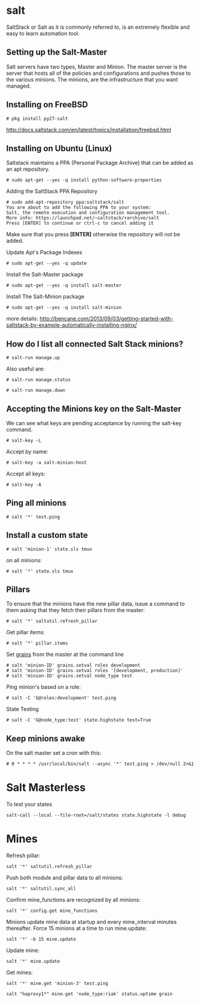 salt
====

SaltStack or Salt as it is commonly referred to, is an extremely flexible and easy to learn automation tool.

Setting up the Salt-Master
--------------------------

Salt servers have two types, Master and Minion. The master server is the server that hosts all of the policies and configurations and pushes those to the various minions. The minions, are the infrastructure that you want managed.

Installing on FreeBSD
---------------------

    # pkg install py27-salt

http://docs.saltstack.com/en/latest/topics/installation/freebsd.html


Installing on Ubuntu (Linux)
----------------------------

Saltstack maintains a PPA (Personal Package Archive) that can be added as an apt repository.

    # sudo apt-get --yes -q install python-software-properties

Adding the SaltStack PPA Repository

    # sudo add-apt-repository ppa:saltstack/salt
    You are about to add the following PPA to your system:
    Salt, the remote execution and configuration management tool.
    More info: https://launchpad.net/~saltstack/+archive/salt
    Press [ENTER] to continue or ctrl-c to cancel adding it

Make sure that you press **[ENTER]** otherwise the repository will not be added.

Update Apt's Package Indexes

    # sudo apt-get --yes -q update

Install the Salt-Master package

    # sudo apt-get --yes -q install salt-master

Install The Salt-Minion package

    # sudo apt-get --yes -q install salt-minion


more details: http://bencane.com/2013/09/03/getting-started-with-saltstack-by-example-automatically-installing-nginx/


How do I list all connected Salt Stack minions?
-----------------------------------------------

    # salt-run manage.up

Also useful are:

    # salt-run manage.status

    # salt-run manage.down


Accepting the Minions key on the Salt-Master
--------------------------------------------

We can see what keys are pending acceptance by running the salt-key command.

    # salt-key -L

Accept by name:

    # salt-key -a salt-minion-host

Accept all keys:

    # salt-key -A

Ping all minions
----------------

    # salt '*' test.ping

Install a custom state
----------------------

    # salt 'minion-1' state.sls tmux

on all minions:

    # salt '*' state.sls tmux

Pillars
-------

To ensure that the minions have the new pillar data, issue a command to them asking that they fetch their pillars from the master:

    # salt '*' saltutil.refresh_pillar

Get pillar items:

    # salt '*' pillar.items

Set [grains](http://salt.readthedocs.org/en/latest/topics/targeting/grains.html#matching-grains-in-the-top-file) from the master at the command line

    # salt 'minion-ID' grains.setval roles development
    # salt 'minion-ID' grains.setval roles '[development, production]'
    # salt 'minion-ID' grains.setval node_type test

Ping minion's based on a role:

    # salt -C 'G@roles:development' test.ping

State Testing

    # salt -C 'G@node_type:test' state.highstate test=True

Keep minions awake
------------------

On the salt master set a cron with this:

    # 0 * * * * /usr/local/bin/salt --async '*' test.ping > /dev/null 2>&1

Salt Masterless
===============

To test your states

    salt-call --local --file-root=/salt/states state.highstate -l debug

Mines
=====

Refresh pillar:

    salt '*' saltutil.refresh_pillar

Push both module and pillar data to all minions:

    salt '*' saltutil.sync_all

Confirm mine_functions are recognized by all minions:

    salt '*' config.get mine_functions

Minions update mine data at startup and every mine_interval minutes thereafter. Force 15 minions at a time to run mine.update:

    salt '*' -b 15 mine.update

Update mine:

    salt '*' mine.update

Get mines:

    salt '*' mine.get 'minion-3' test.ping

    salt "haproxy1*" mine.get 'node_type:riak' status.uptime grain
